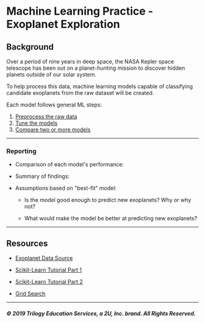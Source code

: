 # Machine Learning Practice - Exoplanet Exploration

## Background

Over a period of nine years in deep space, the NASA Kepler space telescope has been out on a planet-hunting mission to discover hidden planets outside of our solar system.

To help process this data, machine learning models capable of classifying candidate exoplanets from the raw dataset will be created.

Each model follows general ML steps:

1. [Preprocess the raw data](#Preprocessing)
2. [Tune the models](#Tune-Model-Parameters)
3. [Compare two or more models](#Evaluate-Model-Performance)

- - -

### Reporting

* Comparison of each model's performance: 
  
* Summary of findings:
  
* Assumptions based on "best-fit" model:
  *  Is the model good enough to predict new exoplanets? Why or why not? 
  
  *  What would make the model be better at predicting new exoplanets?

- - -

## Resources

* [Exoplanet Data Source](https://www.kaggle.com/nasa/kepler-exoplanet-search-results)

* [Scikit-Learn Tutorial Part 1](https://www.youtube.com/watch?v=4PXAztQtoTg)

* [Scikit-Learn Tutorial Part 2](https://www.youtube.com/watch?v=gK43gtGh49o&t=5858s)

* [Grid Search](https://scikit-learn.org/stable/modules/grid_search.html)

- - -

##### © 2019 Trilogy Education Services, a 2U, Inc. brand. All Rights Reserved.
